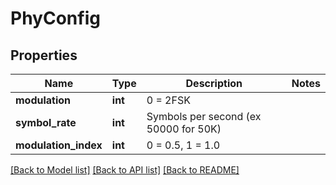 # PhyConfig

## Properties
Name | Type | Description | Notes
------------ | ------------- | ------------- | -------------
**modulation** | **int** | 0 &#x3D; 2FSK | 
**symbol_rate** | **int** | Symbols per second (ex 50000 for 50K) | 
**modulation_index** | **int** | 0 &#x3D; 0.5, 1 &#x3D; 1.0 | 

[[Back to Model list]](../README.md#documentation-for-models) [[Back to API list]](../README.md#documentation-for-api-endpoints) [[Back to README]](../README.md)


